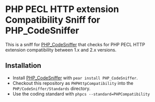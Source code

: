 PHP PECL HTTP extension Compatibility Sniff for PHP_CodeSniffer
==============================================================

This is a sniff for [PHP_CodeSniffer](http://pear.php.net/PHP_CodeSniffer) that checks for PHP PECL HTTP extension compatibility between 1.x and 2.x versions.

Installation
------------

* Install [PHP_CodeSniffer](http://pear.php.net/PHP_CodeSniffer) with `pear install PHP_CodeSniffer`.
* Checkout this repository as `PHPHttpCompatibility` into the `PHP/CodeSniffer/Standards` directory.
* Use the coding standard with `phpcs --standard=PHPCompatibility`
